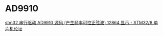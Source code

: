 # AD9910
 
[stm32 串行驱动 AD9910 源码 (产生频率可控正弦波) 12864 显示 - STM32/8 单片机论坛](http://www.51hei.com/bbs/dpj-140831-1.html)
